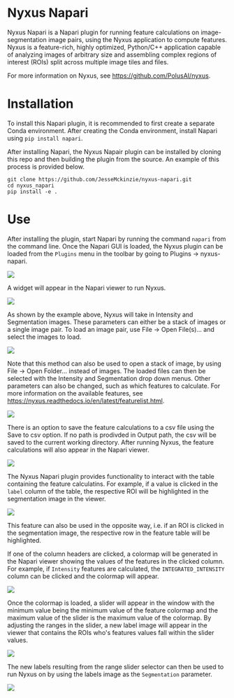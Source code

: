 # Nyxus Napari

Nyxus Napari is a Napari plugin for running feature calculations on image-segmentation image pairs, using the
Nyxus application to compute features. Nyxus is a feature-rich, highly optimized, Python/C++ application capable 
of analyzing images of arbitrary size and assembling complex regions of interest (ROIs) split across multiple image tiles and files. 

For more information on Nyxus, see https://github.com/PolusAI/nyxus.

# Installation 

To install this Napari plugin, it is recommended to first create a separate Conda environment. After creating the Conda environment,
install Napari using `pip install napari`. 

After installing Napari, the Nyxus Napair plugin can be installed by cloning this repo and then building the plugin from the source. 
An example of this process is provided below.

```
git clone https://github.com/JesseMckinzie/nyxus-napari.git
cd nyxus_napari
pip install -e .
```


# Use
After installing the plugin, start Napari by running the command `napari` from the command line. Once the Napari 
GUI is loaded, the Nyxus plugin can be loaded from the `Plugins` menu in the toolbar by going to Plugins -> nyxus-napari.

![](docs/source/img/plugin_menu.png)

A widget will appear in the Napari viewer to run Nyxus.

![](docs/source/img/nyxus_loaded.png)

As shown by the example above, Nyxus will take in Intensity and Segmentation images. These parameters can either be a stack
of images or a single image pair. To load an image pair, use File -> Open File(s)... and select the images to load.

![](docs/source/img/open_image.png)

Note that this method can also be used to open a stack of image, by using File -> Open Folder... instead of images. 
The loaded files can then be selected with the Intensity and Segmentation drop down menus. Other parameters can also be changed,
such as which features to calculate. For more information on the available features, see https://nyxus.readthedocs.io/en/latest/featurelist.html.

![](docs/source/img/setup_calculation.png)

There is an option to save the feature calculations to a csv file using the Save to csv option. If no path is prodivded in Output path,
the csv will be saved to the current working directory. After running Nyxus, the feature calculations will also appear in the Napari viewer.

![](docs/source/img/feature_results.png)

The Nyxus Napari plugin provides functionality to interact with the table containing the feature calculatins. For example, if a value
is clicked in the `label` column of the table, the respective ROI will be highlighted in the segmentation image in the viewer.

![](docs/source/img/click_label.png)

This feature can also be used in the opposite way, i.e. if an ROI is clicked in the segmentation image, the respective row in the 
feature table will be highlighted.

If one of the column headers are clicked, a colormap will be generated in the Napari viewer showing the values of the features in the clicked
column. For example, if `Intensity` features are calculated, the `INTEGRATED_INTENSITY` column can be clicked and the colormap will appear.

![](docs/source/img/feature_colormap.png)

Once the colormap is loaded, a slider will appear in the window with the minimum value being the minimum value of the feature colormap and the 
maximum value of the slider is the maximum value of the colormap. By adjusting the ranges in the slider, a new label image will appear in the viewer
that contains the ROIs who's features values fall within the slider values.

![](docs/source/img/slider_feature.png)

The new labels resulting from the range slider selector can then be used to run Nyxus on by using the labels image as the `Segmentation` parameter.

![](docs/source/img/run_on_colormap_labels.png)